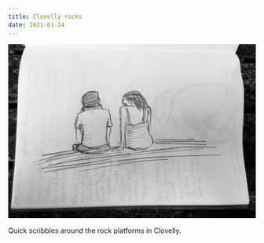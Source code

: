 ```yaml
---
title: Clovelly rocks
date: 2021-01-24
---
```


!['Clovelly rocks'](image/Couple.jpeg)

Quick scribbles around the rock platforms in Clovelly.